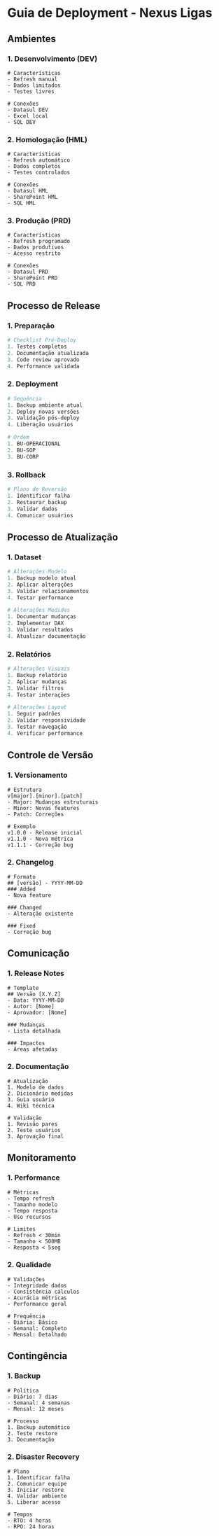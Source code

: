 # Guia de Deployment - Nexus Ligas

## Ambientes

### 1. Desenvolvimento (DEV)
```text
# Características
- Refresh manual
- Dados limitados
- Testes livres

# Conexões
- Datasul DEV
- Excel local
- SQL DEV
```

### 2. Homologação (HML)
```text
# Características
- Refresh automático
- Dados completos
- Testes controlados

# Conexões
- Datasul HML
- SharePoint HML
- SQL HML
```

### 3. Produção (PRD)
```text
# Características
- Refresh programado
- Dados produtivos
- Acesso restrito

# Conexões
- Datasul PRD
- SharePoint PRD
- SQL PRD
```

## Processo de Release

### 1. Preparação
```powershell
# Checklist Pré-Deploy
1. Testes completos
2. Documentação atualizada
3. Code review aprovado
4. Performance validada
```

### 2. Deployment
```powershell
# Sequência
1. Backup ambiente atual
2. Deploy novas versões
3. Validação pós-deploy
4. Liberação usuários

# Ordem
1. BU-OPERACIONAL
2. BU-SOP
3. BU-CORP
```

### 3. Rollback
```powershell
# Plano de Reversão
1. Identificar falha
2. Restaurar backup
3. Validar dados
4. Comunicar usuários
```

## Processo de Atualização

### 1. Dataset
```powershell
# Alterações Modelo
1. Backup modelo atual
2. Aplicar alterações
3. Validar relacionamentos
4. Testar performance

# Alterações Medidas
1. Documentar mudanças
2. Implementar DAX
3. Validar resultados
4. Atualizar documentação
```

### 2. Relatórios
```powershell
# Alterações Visuais
1. Backup relatório
2. Aplicar mudanças
3. Validar filtros
4. Testar interações

# Alterações Layout
1. Seguir padrões
2. Validar responsividade
3. Testar navegação
4. Verificar performance
```

## Controle de Versão

### 1. Versionamento
```text
# Estrutura
v[major].[minor].[patch]
- Major: Mudanças estruturais
- Minor: Novas features
- Patch: Correções

# Exemplo
v1.0.0 - Release inicial
v1.1.0 - Nova métrica
v1.1.1 - Correção bug
```

### 2. Changelog
```text
# Formato
## [versão] - YYYY-MM-DD
### Added
- Nova feature

### Changed
- Alteração existente

### Fixed
- Correção bug
```

## Comunicação

### 1. Release Notes
```text
# Template
## Versão [X.Y.Z]
- Data: YYYY-MM-DD
- Autor: [Nome]
- Aprovador: [Nome]

### Mudanças
- Lista detalhada

### Impactos
- Áreas afetadas
```

### 2. Documentação
```text
# Atualização
1. Modelo de dados
2. Dicionário medidas
3. Guia usuário
4. Wiki técnica

# Validação
1. Revisão pares
2. Teste usuários
3. Aprovação final
```

## Monitoramento

### 1. Performance
```text
# Métricas
- Tempo refresh
- Tamanho modelo
- Tempo resposta
- Uso recursos

# Limites
- Refresh < 30min
- Tamanho < 500MB
- Resposta < 5seg
```

### 2. Qualidade
```text
# Validações
- Integridade dados
- Consistência cálculos
- Acurácia métricas
- Performance geral

# Frequência
- Diária: Básico
- Semanal: Completo
- Mensal: Detalhado
```

## Contingência

### 1. Backup
```text
# Política
- Diário: 7 dias
- Semanal: 4 semanas
- Mensal: 12 meses

# Processo
1. Backup automático
2. Teste restore
3. Documentação
```

### 2. Disaster Recovery
```text
# Plano
1. Identificar falha
2. Comunicar equipe
3. Iniciar restore
4. Validar ambiente
5. Liberar acesso

# Tempos
- RTO: 4 horas
- RPO: 24 horas
```